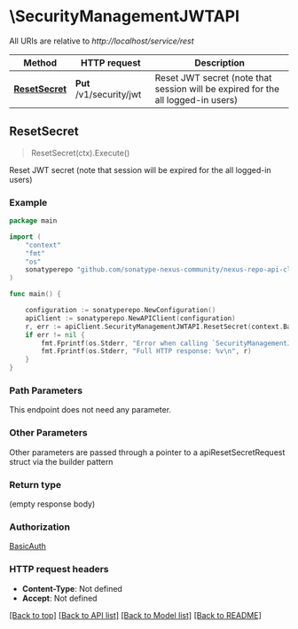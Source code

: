# \SecurityManagementJWTAPI

All URIs are relative to *http://localhost/service/rest*

Method | HTTP request | Description
------------- | ------------- | -------------
[**ResetSecret**](SecurityManagementJWTAPI.md#ResetSecret) | **Put** /v1/security/jwt | Reset JWT secret (note that session will be expired for the all logged-in users)



## ResetSecret

> ResetSecret(ctx).Execute()

Reset JWT secret (note that session will be expired for the all logged-in users)

### Example

```go
package main

import (
	"context"
	"fmt"
	"os"
	sonatyperepo "github.com/sonatype-nexus-community/nexus-repo-api-client-go"
)

func main() {

	configuration := sonatyperepo.NewConfiguration()
	apiClient := sonatyperepo.NewAPIClient(configuration)
	r, err := apiClient.SecurityManagementJWTAPI.ResetSecret(context.Background()).Execute()
	if err != nil {
		fmt.Fprintf(os.Stderr, "Error when calling `SecurityManagementJWTAPI.ResetSecret``: %v\n", err)
		fmt.Fprintf(os.Stderr, "Full HTTP response: %v\n", r)
	}
}
```

### Path Parameters

This endpoint does not need any parameter.

### Other Parameters

Other parameters are passed through a pointer to a apiResetSecretRequest struct via the builder pattern


### Return type

 (empty response body)

### Authorization

[BasicAuth](../README.md#BasicAuth)

### HTTP request headers

- **Content-Type**: Not defined
- **Accept**: Not defined

[[Back to top]](#) [[Back to API list]](../README.md#documentation-for-api-endpoints)
[[Back to Model list]](../README.md#documentation-for-models)
[[Back to README]](../README.md)

